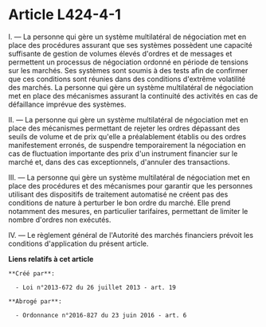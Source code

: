 # Article L424-4-1

I.  ― La personne qui gère un système multilatéral de négociation met en  place des procédures assurant que ses systèmes
possèdent une capacité  suffisante de gestion de volumes élevés d'ordres et de messages et  permettent un processus de
négociation ordonné en période de tensions  sur les marchés. Ses systèmes sont soumis à des tests afin de confirmer  que ces
conditions sont réunies dans des conditions d'extrême volatilité  des marchés. La personne qui gère un système multilatéral
de  négociation met en place des mécanismes assurant la continuité des  activités en cas de défaillance imprévue des
systèmes.

II. ― La personne qui gère un système  multilatéral de négociation met en place des mécanismes permettant de  rejeter les
ordres dépassant des seuils de volume et de prix qu'elle a  préalablement établis ou des ordres manifestement erronés, de
suspendre  temporairement la négociation en cas de fluctuation importante des prix  d'un instrument financier sur le marché
et, dans des cas exceptionnels,  d'annuler des transactions.

III. ― La personne qui gère un système  multilatéral de négociation met en place des procédures et des  mécanismes pour
garantir que les personnes utilisant des dispositifs de  traitement automatisé ne créent pas des conditions de nature à
perturber  le bon ordre du marché. Elle prend notamment des mesures, en  particulier tarifaires, permettant de limiter le
nombre d'ordres non  exécutés.

IV. ― Le règlement général de l'Autorité des marchés financiers prévoit les conditions d'application du présent article.

**Liens relatifs à cet article**

	**Créé par**:

	  - Loi n°2013-672 du 26 juillet 2013 - art. 19

	**Abrogé par**:

	  - Ordonnance n°2016-827 du 23 juin 2016 - art. 6
